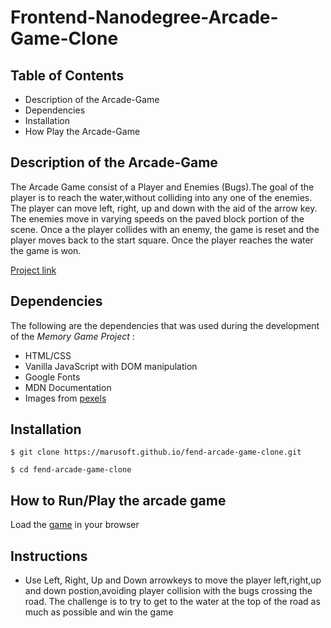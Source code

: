 
# Frontend-Nanodegree-Arcade-Game-Clone

## Table of Contents
* Description of the Arcade-Game
* Dependencies
* Installation
* How Play the Arcade-Game

## Description of the Arcade-Game
The Arcade Game consist of a Player and Enemies (Bugs).The goal of the player is to reach the water,without colliding into any one of the enemies. The player can move left, right, up and down with the aid of the arrow key. The enemies move in varying speeds on the paved block portion of the scene. Once a the player collides with an enemy, the game is reset and the player moves back to the start square. Once the player reaches the water the game is won.

[Project link](https://marusoft.github.io/fend-arcade-game-clone/)


## Dependencies
The following are the dependencies that was used during the development of the *Memory Game Project* :
* HTML/CSS
* Vanilla JavaScript with DOM manipulation
* Google Fonts
* MDN Documentation
* Images from [pexels](https://www.pexels.com/free-photos-vectors/celebration)

## Installation

```
$ git clone https://marusoft.github.io/fend-arcade-game-clone.git

```

```
$ cd fend-arcade-game-clone

```

## How to Run/Play the arcade game

Load the [game](https://marusoft.github.io/fend-arcade-game-clone/) in your browser

## Instructions
* Use Left, Right, Up and Down arrowkeys to move the player left,right,up and down postion,avoiding player collision with the bugs crossing the road. The challenge is to try to get to the water at the top of the road as much as possible and win the game